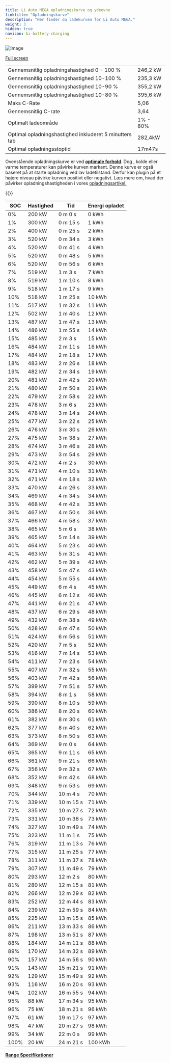 ```yaml
---
title: Li Auto MEGA opladningskurve og ydeevne
linktitle: "Opladningskurve"
description: "Her finder du ladekurven for Li Auto MEGA."
weight: 3
hidden: true
navicon: bi-battery-charging
---
```

<!-- markdownlint-disable MD033 -->
![Image](../chargingcurve.svg "Click for large")

[Full screen](../chargingcurve.svg)


<table class="table table-striped border">
<tbody>
<tr>
<td>Gennemsnitlig opladningshastighed 0 - 100 %</td><td>246,2 kW</td>
</tr>
<tr>
<td>Gennemsnitlig opladningshastighed 10-100 %</td><td>235,3 kW</td>
</tr>
<tr>
<td>Gennemsnitlig opladningshastighed 10-90 %</td><td>355,2 kW</td>
</tr>
<tr>
<td>Gennemsnitlig opladningshastighed 10-80 %</td><td>395,6 kW</td>
</tr>
<tr>
<td>Maks C-Rate</td><td>5,06</td>
</tr>
<tr>
<td>Gennemsnitlig C-rate</td><td>3,64</td>
</tr>
<tr>
<td>Optimalt ladeområde</td><td>1% - 80%</td>
</tr>
<tr>
<td>Optimal opladningshastighed inkluderet 5 minutters tab</td><td>282,4kW</td>
</tr>
<tr>
<td>Optimal opladningsstoptid</td><td>17m47s</td>
</tr>
</tbody>
</table>


Ovenstående opladningskurve er ved **[optimale forhold](../../../../../technology/battery/charging/#temperatur)**. Dog , kolde eller varme temperaturer kan påvirke kurven markant. Denne kurve er også baseret på at starte opladning ved lav ladetilstand. Derfor kan plugin på et højere niveau påvirke kurven positivt eller negativt. Læs mere om, hvad der påvirker opladningshastigheden i vores [opladningsartikel.](../../../../../technology/battery/charging/)


{{<evkxdisplayaddarticle />}}
<table class="table table-striped border">
<thead>
<tr><th>SOC</th><th>Hastighed</th><th>Tid</th><th>Energi opladet</th></tr>
</thead>
<tbody>
<tr>
<td>0%</td><td>200 kW</td><td> 0 m 0 s </td><td>0 kWh </td>
</tr>
<tr>
<td>1%</td><td>300 kW</td><td> 0 m 15 s </td><td>1 kWh </td>
</tr>
<tr>
<td>2%</td><td>400 kW</td><td> 0 m 25 s </td><td>2 kWh </td>
</tr>
<tr>
<td>3%</td><td>520 kW</td><td> 0 m 34 s </td><td>3 kWh </td>
</tr>
<tr>
<td>4%</td><td>520 kW</td><td> 0 m 41 s </td><td>4 kWh </td>
</tr>
<tr>
<td>5%</td><td>520 kW</td><td> 0 m 48 s </td><td>5 kWh </td>
</tr>
<tr>
<td>6%</td><td>520 kW</td><td> 0 m 56 s </td><td>6 kWh </td>
</tr>
<tr>
<td>7%</td><td>519 kW</td><td> 1 m 3 s </td><td>7 kWh </td>
</tr>
<tr>
<td>8%</td><td>519 kW</td><td> 1 m 10 s </td><td>8 kWh </td>
</tr>
<tr>
<td>9%</td><td>518 kW</td><td> 1 m 17 s </td><td>9 kWh </td>
</tr>
<tr>
<td>10%</td><td>518 kW</td><td> 1 m 25 s </td><td>10 kWh </td>
</tr>
<tr>
<td>11%</td><td>517 kW</td><td> 1 m 32 s </td><td>11 kWh </td>
</tr>
<tr>
<td>12%</td><td>502 kW</td><td> 1 m 40 s </td><td>12 kWh </td>
</tr>
<tr>
<td>13%</td><td>487 kW</td><td> 1 m 47 s </td><td>13 kWh </td>
</tr>
<tr>
<td>14%</td><td>486 kW</td><td> 1 m 55 s </td><td>14 kWh </td>
</tr>
<tr>
<td>15%</td><td>485 kW</td><td> 2 m 3 s </td><td>15 kWh </td>
</tr>
<tr>
<td>16%</td><td>484 kW</td><td> 2 m 11 s </td><td>16 kWh </td>
</tr>
<tr>
<td>17%</td><td>484 kW</td><td> 2 m 18 s </td><td>17 kWh </td>
</tr>
<tr>
<td>18%</td><td>483 kW</td><td> 2 m 26 s </td><td>18 kWh </td>
</tr>
<tr>
<td>19%</td><td>482 kW</td><td> 2 m 34 s </td><td>19 kWh </td>
</tr>
<tr>
<td>20%</td><td>481 kW</td><td> 2 m 42 s </td><td>20 kWh </td>
</tr>
<tr>
<td>21%</td><td>480 kW</td><td> 2 m 50 s </td><td>21 kWh </td>
</tr>
<tr>
<td>22%</td><td>479 kW</td><td> 2 m 58 s </td><td>22 kWh </td>
</tr>
<tr>
<td>23%</td><td>478 kW</td><td> 3 m 6 s </td><td>23 kWh </td>
</tr>
<tr>
<td>24%</td><td>478 kW</td><td> 3 m 14 s </td><td>24 kWh </td>
</tr>
<tr>
<td>25%</td><td>477 kW</td><td> 3 m 22 s </td><td>25 kWh </td>
</tr>
<tr>
<td>26%</td><td>476 kW</td><td> 3 m 30 s </td><td>26 kWh </td>
</tr>
<tr>
<td>27%</td><td>475 kW</td><td> 3 m 38 s </td><td>27 kWh </td>
</tr>
<tr>
<td>28%</td><td>474 kW</td><td> 3 m 46 s </td><td>28 kWh </td>
</tr>
<tr>
<td>29%</td><td>473 kW</td><td> 3 m 54 s </td><td>29 kWh </td>
</tr>
<tr>
<td>30%</td><td>472 kW</td><td> 4 m 2 s </td><td>30 kWh </td>
</tr>
<tr>
<td>31%</td><td>471 kW</td><td> 4 m 10 s </td><td>31 kWh </td>
</tr>
<tr>
<td>32%</td><td>471 kW</td><td> 4 m 18 s </td><td>32 kWh </td>
</tr>
<tr>
<td>33%</td><td>470 kW</td><td> 4 m 26 s </td><td>33 kWh </td>
</tr>
<tr>
<td>34%</td><td>469 kW</td><td> 4 m 34 s </td><td>34 kWh </td>
</tr>
<tr>
<td>35%</td><td>468 kW</td><td> 4 m 42 s </td><td>35 kWh </td>
</tr>
<tr>
<td>36%</td><td>467 kW</td><td> 4 m 50 s </td><td>36 kWh </td>
</tr>
<tr>
<td>37%</td><td>466 kW</td><td> 4 m 58 s </td><td>37 kWh </td>
</tr>
<tr>
<td>38%</td><td>465 kW</td><td> 5 m 6 s </td><td>38 kWh </td>
</tr>
<tr>
<td>39%</td><td>465 kW</td><td> 5 m 14 s </td><td>39 kWh </td>
</tr>
<tr>
<td>40%</td><td>464 kW</td><td> 5 m 23 s </td><td>40 kWh </td>
</tr>
<tr>
<td>41%</td><td>463 kW</td><td> 5 m 31 s </td><td>41 kWh </td>
</tr>
<tr>
<td>42%</td><td>462 kW</td><td> 5 m 39 s </td><td>42 kWh </td>
</tr>
<tr>
<td>43%</td><td>458 kW</td><td> 5 m 47 s </td><td>43 kWh </td>
</tr>
<tr>
<td>44%</td><td>454 kW</td><td> 5 m 55 s </td><td>44 kWh </td>
</tr>
<tr>
<td>45%</td><td>449 kW</td><td> 6 m 4 s </td><td>45 kWh </td>
</tr>
<tr>
<td>46%</td><td>445 kW</td><td> 6 m 12 s </td><td>46 kWh </td>
</tr>
<tr>
<td>47%</td><td>441 kW</td><td> 6 m 21 s </td><td>47 kWh </td>
</tr>
<tr>
<td>48%</td><td>437 kW</td><td> 6 m 29 s </td><td>48 kWh </td>
</tr>
<tr>
<td>49%</td><td>432 kW</td><td> 6 m 38 s </td><td>49 kWh </td>
</tr>
<tr>
<td>50%</td><td>428 kW</td><td> 6 m 47 s </td><td>50 kWh </td>
</tr>
<tr>
<td>51%</td><td>424 kW</td><td> 6 m 56 s </td><td>51 kWh </td>
</tr>
<tr>
<td>52%</td><td>420 kW</td><td> 7 m 5 s </td><td>52 kWh </td>
</tr>
<tr>
<td>53%</td><td>416 kW</td><td> 7 m 14 s </td><td>53 kWh </td>
</tr>
<tr>
<td>54%</td><td>411 kW</td><td> 7 m 23 s </td><td>54 kWh </td>
</tr>
<tr>
<td>55%</td><td>407 kW</td><td> 7 m 32 s </td><td>55 kWh </td>
</tr>
<tr>
<td>56%</td><td>403 kW</td><td> 7 m 42 s </td><td>56 kWh </td>
</tr>
<tr>
<td>57%</td><td>399 kW</td><td> 7 m 51 s </td><td>57 kWh </td>
</tr>
<tr>
<td>58%</td><td>394 kW</td><td> 8 m 1 s </td><td>58 kWh </td>
</tr>
<tr>
<td>59%</td><td>390 kW</td><td> 8 m 10 s </td><td>59 kWh </td>
</tr>
<tr>
<td>60%</td><td>386 kW</td><td> 8 m 20 s </td><td>60 kWh </td>
</tr>
<tr>
<td>61%</td><td>382 kW</td><td> 8 m 30 s </td><td>61 kWh </td>
</tr>
<tr>
<td>62%</td><td>377 kW</td><td> 8 m 40 s </td><td>62 kWh </td>
</tr>
<tr>
<td>63%</td><td>373 kW</td><td> 8 m 50 s </td><td>63 kWh </td>
</tr>
<tr>
<td>64%</td><td>369 kW</td><td> 9 m 0 s </td><td>64 kWh </td>
</tr>
<tr>
<td>65%</td><td>365 kW</td><td> 9 m 11 s </td><td>65 kWh </td>
</tr>
<tr>
<td>66%</td><td>361 kW</td><td> 9 m 21 s </td><td>66 kWh </td>
</tr>
<tr>
<td>67%</td><td>356 kW</td><td> 9 m 32 s </td><td>67 kWh </td>
</tr>
<tr>
<td>68%</td><td>352 kW</td><td> 9 m 42 s </td><td>68 kWh </td>
</tr>
<tr>
<td>69%</td><td>348 kW</td><td> 9 m 53 s </td><td>69 kWh </td>
</tr>
<tr>
<td>70%</td><td>344 kW</td><td> 10 m 4 s </td><td>70 kWh </td>
</tr>
<tr>
<td>71%</td><td>339 kW</td><td> 10 m 15 s </td><td>71 kWh </td>
</tr>
<tr>
<td>72%</td><td>335 kW</td><td> 10 m 27 s </td><td>72 kWh </td>
</tr>
<tr>
<td>73%</td><td>331 kW</td><td> 10 m 38 s </td><td>73 kWh </td>
</tr>
<tr>
<td>74%</td><td>327 kW</td><td> 10 m 49 s </td><td>74 kWh </td>
</tr>
<tr>
<td>75%</td><td>323 kW</td><td> 11 m 1 s </td><td>75 kWh </td>
</tr>
<tr>
<td>76%</td><td>319 kW</td><td> 11 m 13 s </td><td>76 kWh </td>
</tr>
<tr>
<td>77%</td><td>315 kW</td><td> 11 m 25 s </td><td>77 kWh </td>
</tr>
<tr>
<td>78%</td><td>311 kW</td><td> 11 m 37 s </td><td>78 kWh </td>
</tr>
<tr>
<td>79%</td><td>307 kW</td><td> 11 m 49 s </td><td>79 kWh </td>
</tr>
<tr>
<td>80%</td><td>293 kW</td><td> 12 m 2 s </td><td>80 kWh </td>
</tr>
<tr>
<td>81%</td><td>280 kW</td><td> 12 m 15 s </td><td>81 kWh </td>
</tr>
<tr>
<td>82%</td><td>266 kW</td><td> 12 m 29 s </td><td>82 kWh </td>
</tr>
<tr>
<td>83%</td><td>252 kW</td><td> 12 m 44 s </td><td>83 kWh </td>
</tr>
<tr>
<td>84%</td><td>239 kW</td><td> 12 m 59 s </td><td>84 kWh </td>
</tr>
<tr>
<td>85%</td><td>225 kW</td><td> 13 m 15 s </td><td>85 kWh </td>
</tr>
<tr>
<td>86%</td><td>211 kW</td><td> 13 m 33 s </td><td>86 kWh </td>
</tr>
<tr>
<td>87%</td><td>198 kW</td><td> 13 m 51 s </td><td>87 kWh </td>
</tr>
<tr>
<td>88%</td><td>184 kW</td><td> 14 m 11 s </td><td>88 kWh </td>
</tr>
<tr>
<td>89%</td><td>170 kW</td><td> 14 m 32 s </td><td>89 kWh </td>
</tr>
<tr>
<td>90%</td><td>157 kW</td><td> 14 m 56 s </td><td>90 kWh </td>
</tr>
<tr>
<td>91%</td><td>143 kW</td><td> 15 m 21 s </td><td>91 kWh </td>
</tr>
<tr>
<td>92%</td><td>129 kW</td><td> 15 m 49 s </td><td>92 kWh </td>
</tr>
<tr>
<td>93%</td><td>116 kW</td><td> 16 m 20 s </td><td>93 kWh </td>
</tr>
<tr>
<td>94%</td><td>102 kW</td><td> 16 m 55 s </td><td>94 kWh </td>
</tr>
<tr>
<td>95%</td><td>88 kW</td><td> 17 m 34 s </td><td>95 kWh </td>
</tr>
<tr>
<td>96%</td><td>75 kW</td><td> 18 m 21 s </td><td>96 kWh </td>
</tr>
<tr>
<td>97%</td><td>61 kW</td><td> 19 m 17 s </td><td>97 kWh </td>
</tr>
<tr>
<td>98%</td><td>47 kW</td><td> 20 m 27 s </td><td>98 kWh </td>
</tr>
<tr>
<td>99%</td><td>34 kW</td><td> 22 m 0 s </td><td>99 kWh </td>
</tr>
<tr>
<td>100%</td><td>20 kW</td><td> 24 m 21 s </td><td>100 kWh </td>
</tr>
</tbody>
</table>

<div class="mt-3 mb-3">
<a href="../rangeandconsumption/" class="text-decoration-none text-black">
<strong><i class="bi-arrow-left"></i> Range </strong>
</a>
<a href="../specifications/" class="text-decoration-none text-black float-end">
<strong>Specifikationer <i class="bi-arrow-right"></i></strong>
</a>
</div>
